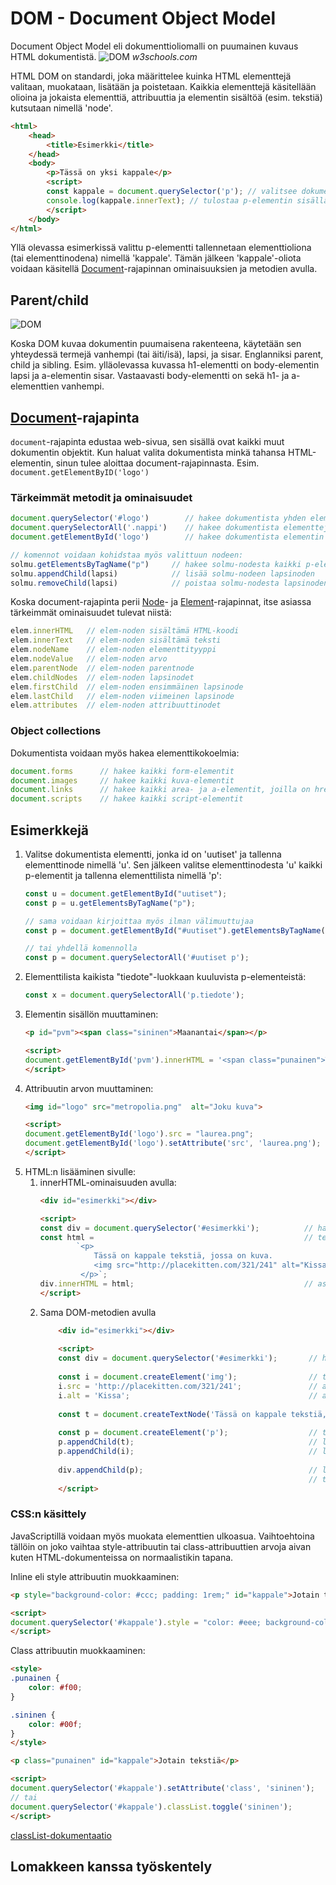 # DOM - Document Object Model
Document Object Model eli dokumenttioliomalli on puumainen kuvaus HTML dokumentistä.
![DOM](https://www.w3schools.com/js/pic_htmltree.gif) 
*w3schools.com*

HTML DOM on standardi, joka määrittelee kuinka HTML elementtejä valitaan, muokataan, lisätään ja poistetaan. Kaikkia elementtejä käsitellään olioina ja jokaista elementtiä, attribuuttia ja elementin sisältöä (esim. tekstiä) kutsutaan nimellä 'node'.
```html
<html>
    <head>
        <title>Esimerkki</title>
    </head>
    <body>
        <p>Tässä on yksi kappale</p>
        <script>
        const kappale = document.querySelector('p'); // valitsee dokumentistä ensimmäisen p-elementin
        console.log(kappale.innerText); // tulostaa p-elementin sisällä oleva tekstin konsoliin
        </script>
    </body>
</html>
```  
Yllä olevassa esimerkissä valittu p-elementti tallennetaan elementtioliona (tai elementtinodena) nimellä 'kappale'. Tämän jälkeen 'kappale'-oliota voidaan käsitellä [Document](https://developer.mozilla.org/en-US/docs/Web/API/Document)-rajapinnan ominaisuuksien ja metodien avulla.

## Parent/child
![DOM](https://www.w3schools.com/js/pic_htmltree.gif) 

Koska DOM kuvaa dokumentin puumaisena rakenteena, käytetään sen yhteydessä termejä vanhempi (tai äiti/isä), lapsi, ja sisar. Englanniksi parent, child ja sibling. Esim. ylläolevassa kuvassa h1-elementti on body-elementin lapsi ja a-elementin sisar. Vastaavasti body-elementti on sekä h1- ja a-elementtien vanhempi.

## [Document](https://developer.mozilla.org/en-US/docs/Web/API/Document)-rajapinta
`document`-rajapinta edustaa web-sivua, sen sisällä ovat kaikki muut dokumentin objektit. Kun haluat valita dokumentista minkä tahansa HTML-elementin, sinun tulee aloittaa document-rajapinnasta. Esim. `document.getElementByID('logo')`

### Tärkeimmät metodit ja ominaisuudet
```javascript
document.querySelector('#logo')        // hakee dokumentista yhden elementin css-valitsimen avulla. Tässä tapauksessa tietyllä id:llä
document.querySelectorAll('.nappi')    // hakee dokumentista elementtejä css-valitsimen avulla.
document.getElementById('logo')        // hakee dokumentista elementin tietyllä id:llä

// komennot voidaan kohidstaa myös valittuun nodeen:
solmu.getElementsByTagName("p")     // hakee solmu-nodesta kaikki p-elementit
solmu.appendChild(lapsi)            // lisää solmu-nodeen lapsinoden
solmu.removeChild(lapsi)            // poistaa solmu-nodesta lapsinoden
```
Koska document-rajapinta perii [Node](https://developer.mozilla.org/en-US/docs/Web/API/Node)- ja [Element](https://developer.mozilla.org/en-US/docs/Web/API/Element)-rajapinnat, itse asiassa tärkeimmät ominaisuudet tulevat niistä:
```javascript
elem.innerHTML   // elem-noden sisältämä HTML-koodi
elem.innerText   // elem-noden sisältämä teksti
elem.nodeName    // elem-noden elementtityyppi
elem.nodeValue   // elem-noden arvo
elem.parentNode  // elem-noden parentnode
elem.childNodes  // elem-noden lapsinodet
elem.firstChild  // elem-noden ensimmäinen lapsinode 
elem.lastChild   // elem-noden viimeinen lapsinode
elem.attributes  // elem-noden attribuuttinodet
```
### Object collections
Dokumentista voidaan myös hakea elementtikokoelmia:
```javascript
document.forms      // hakee kaikki form-elementit
document.images     // hakee kaikki kuva-elementit
document.links      // hakee kaikki area- ja a-elementit, joilla on href-attribuutti
document.scripts    // hakee kaikki script-elementit
```

## Esimerkkejä

1. Valitse dokumentista elementti, jonka id on 'uutiset' ja tallenna elementtinode nimellä 'u'. Sen jälkeen valitse elementtinodesta 'u' kaikki p-elementit ja tallenna elementtilista nimellä 'p':
    ```javascript
    const u = document.getElementById("uutiset");
    const p = u.getElementsByTagName("p");
    
    // sama voidaan kirjoittaa myös ilman välimuuttujaa
    const p = document.getElementById("#uutiset").getElementsByTagName("p");
 
    // tai yhdellä komennolla
    const p = document.querySelectorAll('#uutiset p');
    ```
1. Elementtilista kaikista "tiedote"-luokkaan kuuluvista p-elementeistä:   
    ```javascript
    const x = document.querySelectorAll('p.tiedote');
    ```
1. Elementin sisällön muuttaminen:
   ```html
   <p id="pvm"><span class="sininen">Maanantai</span></p>
   
   <script>
   document.getElementById('pvm').innerHTML = '<span class="punainen">Tiistai</span>';
   </script>
   ```
1. Attribuutin arvon muuttaminen:
   ```html
   <img id="logo" src="metropolia.png"  alt="Joku kuva">
   
   <script>
   document.getElementById('logo').src = "laurea.png";                 // käytetään attribuutin nimeä ominaisuutena
   document.getElementById('logo').setAttribute('src', 'laurea.png');  // tai setAttribute()-metodia
   </script>
   ```
1. HTML:n lisääminen sivulle:
    1. innerHTML-ominaisuuden avulla:
       ```html
       <div id="esimerkki"></div>
       
       <script>
       const div = document.querySelector('#esimerkki');          // haetaan elementti, jonka id on esimerkki
       const html =                                               // tehdään monirivinen merkkijono, huomaa backtick merkkijonon ympärillä (gravis)
               `<p>
                   Tässä on kappale tekstiä, jossa on kuva.
                   <img src="http://placekitten.com/321/241" alt="Kissa">
                </p>`;
       div.innerHTML = html;                                      // asetetaan merkkijono 'html' valitun elementin HTML-sisällöksi
       </script>
       ```
    1. Sama DOM-metodien avulla
       ```html
           <div id="esimerkki"></div>
           
           <script>
           const div = document.querySelector('#esimerkki');       // haetaan elementti, jonka id on esimerkki
    
           const i = document.createElement('img');                // tehdään img elementti
           i.src = 'http://placekitten.com/321/241';               // asetetaan src-attribuutti
           i.alt = 'Kissa';                                        // asetetaan alt-attribuutti
           
           const t = document.createTextNode('Tässä on kappale tekstiä, jossa on kuva.');  // tehdään tekstinoodi
    
           const p = document.createElement('p');                  // tehdään p-elementti
           p.appendChild(t);                                       // lisätään teksti p-elementtin
           p.appendChild(i);                                       // lisätään kuva p-elementtiin
    
           div.appendChild(p);                                     // lisätään p-elementti HTML-dokumentista valittuun elementtiin
                                                                   // tässä vaiheessa luoto HTML ilmestyy dokumenttin.
           </script>
        ```
### CSS:n käsittely
JavaScriptillä voidaan myös muokata elementtien ulkoasua. Vaihtoehtoina tällöin on joko vaihtaa style-attribuutin tai class-attribuuttien arvoja aivan kuten HTML-dokumenteissa on normaalistikin tapana.

Inline eli style attribuutin muokkaaminen:

```html
<p style="background-color: #ccc; padding: 1rem;" id="kappale">Jotain tekstiä</p>

<script>
document.querySelector('#kappale').style = "color: #eee; background-color: #222; padding: 3rem;";
</script>
```
Class attribuutin muokkaaminen:
```html
<style>
.punainen {
    color: #f00;
}

.sininen {
    color: #00f;
}
</style>

<p class="punainen" id="kappale">Jotain tekstiä</p>

<script>
document.querySelector('#kappale').setAttribute('class', 'sininen');
// tai
document.querySelector('#kappale').classList.toggle('sininen');
</script>
```
[classList-dokumentaatio](https://developer.mozilla.org/en-US/docs/Web/API/Element/classList)

## Lomakkeen kanssa työskentely

